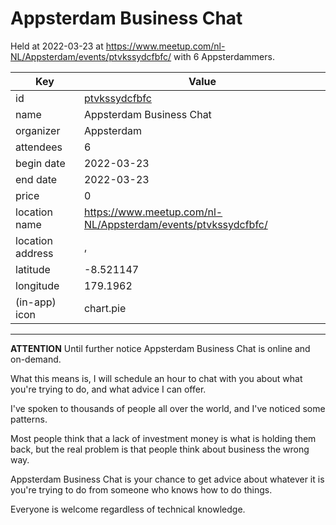 # Appsterdam Business Chat
Held at 2022-03-23 at https://www.meetup.com/nl-NL/Appsterdam/events/ptvkssydcfbfc/ with 6 Appsterdammers.
        
|Key|Value
|---|---|
|id|[ptvkssydcfbfc](https://www.meetup.com/appsterdam/events/ptvkssydcfbfc/)|
|name|Appsterdam Business Chat|
|organizer|Appsterdam|
|attendees|6|
|begin date|2022-03-23|
|end date|2022-03-23|
|price|0|
|location name|https://www.meetup.com/nl-NL/Appsterdam/events/ptvkssydcfbfc/|
|location address|, |
|latitude|-8.521147|
|longitude|179.1962|
|(in-app) icon|chart.pie|

---

**ATTENTION** Until further notice Appsterdam Business Chat is online and on-demand.

What this means is, I will schedule an hour to chat with you about what you're trying to do, and what advice I can offer.

I've spoken to thousands of people all over the world, and I've noticed some patterns.

Most people think that a lack of investment money is what is holding them back, but the real problem is that people think about business the wrong way.

Appsterdam Business Chat is your chance to get advice about whatever it is you're trying to do from someone who knows how to do things.

Everyone is welcome regardless of technical knowledge.
